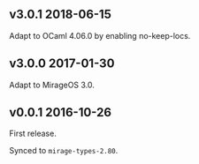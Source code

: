 ## v3.0.1 2018-06-15

Adapt to OCaml 4.06.0 by enabling no-keep-locs.

## v3.0.0 2017-01-30

Adapt to MirageOS 3.0.

## v0.0.1 2016-10-26

First release.

Synced to `mirage-types-2.80`.
